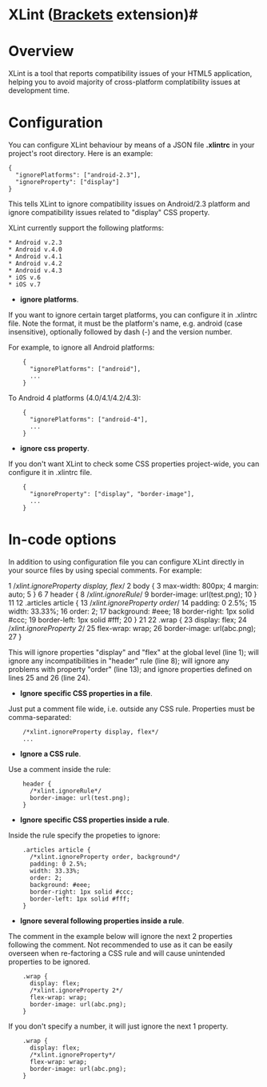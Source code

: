 # XLint ([Brackets](https://github.com/adobe/brackets) extension)#

Overview
==========
XLint is a tool that reports compatibility issues of your HTML5
application, helping you to avoid majority of cross-platform complatibility
issues at development time.

Configuration
=============
You can configure XLint behaviour by means of a JSON file **.xlintrc** in your
project's root directory. Here is an example:

    {
      "ignorePlatforms": ["android-2.3"],
      "ignoreProperty": ["display"]
    }

This tells XLint to ignore compatibility issues on Android/2.3 platform and
ignore compatibility issues related to "display" CSS property.

XLint currently support the following platforms:

    * Android v.2.3
    * Android v.4.0
    * Android v.4.1
    * Android v.4.2
    * Android v.4.3
    * iOS v.6
    * iOS v.7

* **ignore platforms**.

If you want to ignore certain target platforms, you can configure it in .xlintrc
file. Note the format, it must be the platform's name, e.g. android (case
insensitive), optionally followed by dash (-) and the version number.

For example, to ignore all Android platforms:

        {
          "ignorePlatforms": ["android"],
          ...
        }

To Android 4 platforms (4.0/4.1/4.2/4.3):

        {
          "ignorePlatforms": ["android-4"],
          ...
        }

* **ignore css property**.

If you don't want XLint to check some CSS properties project-wide, you can
configure it in .xlintrc file.

        {
          "ignoreProperty": ["display", "border-image"],
          ...
        }

In-code options
===============

In addition to using configuration file you can configure XLint directly in
your source files by using special comments. For example:

  1     /*xlint.ignoreProperty display, flex*/
  2     body {
  3       max-width: 800px;
  4       margin: auto;
  5     }
  6
  7     header {
  8       /*xlint.ignoreRule*/
  9       border-image: url(test.png);
 10     }
 11
 12     .articles article {
 13       /*xlint.ignoreProperty order*/
 14       padding: 0 2.5%;
 15       width: 33.33%;
 16       order: 2;
 17       background: #eee;
 18       border-right: 1px solid #ccc;
 19       border-left: 1px solid #fff;
 20     }
 21
 22     .wrap {
 23       display: flex;
 24       /*xlint.ignoreProperty 2*/
 25       flex-wrap: wrap;
 26       border-image: url(abc.png);
 27     }


This will ignore properties "display" and "flex" at the global level (line 1);
will ignore any incompatibilities in "header" rule (line 8); will ignore any
problems with property "order" (line 13); and ignore properties defined on
lines 25 and 26 (line 24).


* **Ignore specific CSS properties in a file**.

Just put a comment file wide, i.e. outside any CSS rule. Properties must be
comma-separated:

        /*xlint.ignoreProperty display, flex*/
        ...

* **Ignore a CSS rule**.

Use a comment inside the rule:

        header {
          /*xlint.ignoreRule*/
          border-image: url(test.png);
        }

* **Ignore specific CSS properties inside a rule**.

Inside the rule specify the propeties to ignore:

        .articles article {
          /*xlint.ignoreProperty order, background*/
          padding: 0 2.5%;
          width: 33.33%;
          order: 2;
          background: #eee;
          border-right: 1px solid #ccc;
          border-left: 1px solid #fff;
        }

* **Ignore several following properties inside a rule**.

The comment in the example below will ignore the next 2 properties following
the comment. Not recommended to use as it can be easily overseen when
re-factoring a CSS rule and will cause unintended properties to be ignored.

        .wrap {
          display: flex;
          /*xlint.ignoreProperty 2*/
          flex-wrap: wrap;
          border-image: url(abc.png);
        }

If you don't specify a number, it will just ignore the next 1 property.

        .wrap {
          display: flex;
          /*xlint.ignoreProperty*/
          flex-wrap: wrap;
          border-image: url(abc.png);
        }


